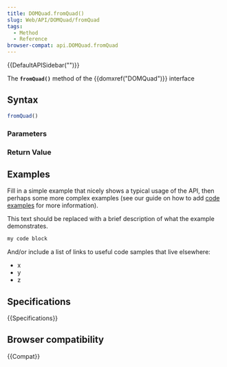 ```yaml
---
title: DOMQuad.fromQuad()
slug: Web/API/DOMQuad/fromQuad
tags:
  - Method
  - Reference
browser-compat: api.DOMQuad.fromQuad
---
```

{{DefaultAPISidebar("")}}

The **`fromQuad()`** method of the {{domxref("DOMQuad")}} interface 

## Syntax

```js
fromQuad()
```

### Parameters



### Return Value



## Examples

Fill in a simple example that nicely shows a typical usage of the API, then perhaps some more complex examples (see our guide on how to add [code examples](/en-US/docs/MDN/Contribute/Structures/Code_examples) for more information).

This text should be replaced with a brief description of what the example demonstrates.

```js
my code block
```

And/or include a list of links to useful code samples that live elsewhere:

*   x
*   y
*   z

## Specifications

{{Specifications}}

## Browser compatibility

{{Compat}}

